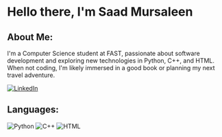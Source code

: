 # Hello there, I'm Saad Mursaleen

## About Me:

I'm a Computer Science student at FAST, passionate about software development and exploring new technologies in Python, C++, and HTML. When not coding, I'm likely immersed in a good book or planning my next travel adventure.

[![LinkedIn][linkedin-shield]][linkedin-url]
## Languages:

![Python](https://img.shields.io/badge/-Python-3776AB?style=flat&logo=python&logoColor=white)
![C++](https://img.shields.io/badge/-C++-00599C?style=flat&logo=cplusplus&logoColor=white)
![HTML](https://img.shields.io/badge/-HTML5-E34F26?style=flat&logo=html5&logoColor=white)

<!-- LINKS & IMAGES -->
[linkedin-shield]: https://img.shields.io/badge/LinkedIn-0077B5?style=flat&logo=linkedin&logoColor=white
[linkedin-url]: [(https://www.linkedin.com/in/saad-mursaleen-b6156725b)]
